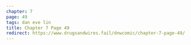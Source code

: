 ```yaml
---
chapter: 7
page: 49
tags: dan eve lin
title: Chapter 7 Page 49
redirect: https://www.drugsandwires.fail/dnwcomic/chapter-7-page-49/
---
```

